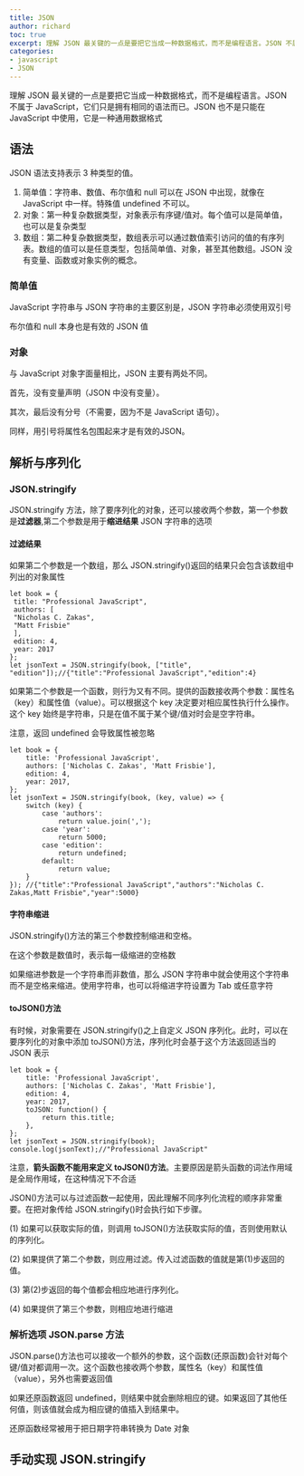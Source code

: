 ```yaml
---
title: JSON
author: richard
toc: true
excerpt: 理解 JSON 最关键的一点是要把它当成一种数据格式，而不是编程语言。JSON 不属于 JavaScript，它们只是拥有相同的语法而已。JSON 也不是只能在 JavaScript 中使用，它是一种通用数据格式...
categories:
- javascript
- JSON
---
```


理解 JSON 最关键的一点是要把它当成一种数据格式，而不是编程语言。JSON 不属于 JavaScript，它们只是拥有相同的语法而已。JSON 也不是只能在 JavaScript 中使用，它是一种通用数据格式

## 语法
JSON 语法支持表示 3 种类型的值。
1. 简单值：字符串、数值、布尔值和 null 可以在 JSON 中出现，就像在 JavaScript 中一样。特殊值 undefined 不可以。
2. 对象：第一种复杂数据类型，对象表示有序键/值对。每个值可以是简单值，也可以是复杂类型
3. 数组：第二种复杂数据类型，数组表示可以通过数值索引访问的值的有序列表。数组的值可以是任意类型，包括简单值、对象，甚至其他数组。JSON 没有变量、函数或对象实例的概念。

### 简单值
JavaScript 字符串与 JSON 字符串的主要区别是，JSON 字符串必须使用双引号

布尔值和 null 本身也是有效的 JSON 值

### 对象
与 JavaScript 对象字面量相比，JSON 主要有两处不同。

首先，没有变量声明（JSON 中没有变量）。

其次，最后没有分号（不需要，因为不是 JavaScript 语句）。

同样，用引号将属性名包围起来才是有效的JSON。


## 解析与序列化
### JSON.stringify

JSON.stringify 方法，除了要序列化的对象，还可以接收两个参数，第一个参数是**过滤器**,第二个参数是用于**缩进结果** JSON 字符串的选项

#### 过滤结果
如果第二个参数是一个数组，那么 JSON.stringify()返回的结果只会包含该数组中列出的对象属性
```
let book = { 
 title: "Professional JavaScript", 
 authors: [ 
 "Nicholas C. Zakas", 
 "Matt Frisbie" 
 ], 
 edition: 4, 
 year: 2017 
}; 
let jsonText = JSON.stringify(book, ["title", "edition"]);//{"title":"Professional JavaScript","edition":4}

```

如果第二个参数是一个函数，则行为又有不同。提供的函数接收两个参数：属性名（key）和属性值（value）。可以根据这个 key 决定要对相应属性执行什么操作。这个 key 始终是字符串，只是在值不属于某个键/值对时会是空字符串。

注意，返回 undefined 会导致属性被忽略

```
let book = {
	title: 'Professional JavaScript',
	authors: ['Nicholas C. Zakas', 'Matt Frisbie'],
	edition: 4,
	year: 2017,
};
let jsonText = JSON.stringify(book, (key, value) => {
	switch (key) {
		case 'authors':
			return value.join(',');
		case 'year':
			return 5000;
		case 'edition':
			return undefined;
		default:
			return value;
	}
}); //{"title":"Professional JavaScript","authors":"Nicholas C. Zakas,Matt Frisbie","year":5000}

```
#### 字符串缩进

JSON.stringify()方法的第三个参数控制缩进和空格。

在这个参数是数值时，表示每一级缩进的空格数

如果缩进参数是一个字符串而非数值，那么 JSON 字符串中就会使用这个字符串而不是空格来缩进。使用字符串，也可以将缩进字符设置为 Tab 或任意字符

#### toJSON()方法
有时候，对象需要在 JSON.stringify()之上自定义 JSON 序列化。此时，可以在要序列化的对象中添加 toJSON()方法，序列化时会基于这个方法返回适当的 JSON 表示

```
let book = {
	title: 'Professional JavaScript',
	authors: ['Nicholas C. Zakas', 'Matt Frisbie'],
	edition: 4,
	year: 2017,
	toJSON: function() {
		return this.title;
	},
};
let jsonText = JSON.stringify(book);
console.log(jsonText);//"Professional JavaScript"

```

注意，**箭头函数不能用来定义 toJSON()方法**。主要原因是箭头函数的词法作用域是全局作用域，在这种情况下不合适



JSON()方法可以与过滤函数一起使用，因此理解不同序列化流程的顺序非常重要。在把对象传给 JSON.stringify()时会执行如下步骤。


(1) 如果可以获取实际的值，则调用 toJSON()方法获取实际的值，否则使用默认的序列化。

(2) 如果提供了第二个参数，则应用过滤。传入过滤函数的值就是第(1)步返回的值。

(3) 第(2)步返回的每个值都会相应地进行序列化。


(4) 如果提供了第三个参数，则相应地进行缩进

### 解析选项 JSON.parse 方法

JSON.parse()方法也可以接收一个额外的参数，这个函数(还原函数)会针对每个键/值对都调用一次。这个函数也接收两个参数，属性名（key）和属性值（value），另外也需要返回值

如果还原函数返回 undefined，则结果中就会删除相应的键。如果返回了其他任何值，则该值就会成为相应键的值插入到结果中。


还原函数经常被用于把日期字符串转换为 Date 对象


## 手动实现 JSON.stringify
